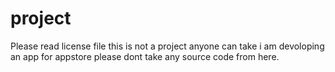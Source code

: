 # project


Please read license file this is not a project anyone can take i am devoloping an app for appstore please dont take any source code from here.
